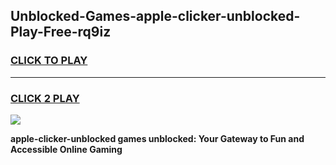 
## Unblocked-Games-apple-clicker-unblocked-Play-Free-rq9iz
<h3>
<a href="https://premium76.site?title=apple-clicker-unblocked&ref=19M">CLICK TO PLAY</a></h3>
<hr>

<h3>
<a href="https://premium76.site?title=apple-clicker-unblocked&ref=19M">CLICK 2 PLAY</a>
  
</h3>

<a href="https://premium76.site?title=apple-clicker-unblocked&ref=19M"><img src="https://clearcache.store/games.png"></a>


**apple-clicker-unblocked games unblocked: Your Gateway to Fun and Accessible Online Gaming**
